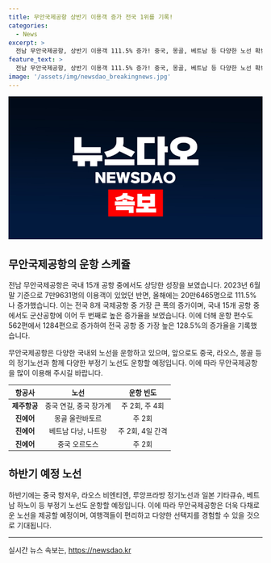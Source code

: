 ```yaml
---
title: 무안국제공항 상반기 이용객 증가 전국 1위를 기록!
categories:
  - News
excerpt: >
  전남 무안국제공항, 상반기 이용객 111.5% 증가! 중국, 몽골, 베트남 등 다양한 노선 확보로 상승세 예상. 더 많은 정기/부정기 노선 운항 예정이며 협약을 통한 활성화 노력. 미래성장과장은 다양한 노선 활용해 주세요 요청.
feature_text: >
  전남 무안국제공항, 상반기 이용객 111.5% 증가! 중국, 몽골, 베트남 등 다양한 노선 확보로 상승세 예상. 더 많은 정기/부정기 노선 운항 예정이며 협약을 통한 활성화 노력. 미래성장과장은 다양한 노선 활용해 주세요 요청.
image: '/assets/img/newsdao_breakingnews.jpg'
---
```


<p><img src="/assets/img/newsdao_breakingnews.jpg" alt="cryptoinkorea 속보" /></p>

<h2 data-ke-size="size26">무안국제공항의 운항 스케쥴</h2>

<p>전남 무안국제공항은 국내 15개 공항 중에서도 상당한 성장을 보였습니다. 2023년 6월 말 기준으로 7만9631명의 이용객이 있었던 반면, 올해에는 20만6465명으로 111.5%나 증가했습니다. 이는 전국 8개 국제공항 중 가장 큰 폭의 증가이며, 국내 15개 공항 중에서도 군산공항에 이어 두 번째로 높은 증가율을 보였습니다. 이에 더해 운항 편수도 562편에서 1284편으로 증가하여 전국 공항 중 가장 높은 128.5%의 증가율을 기록했습니다.</p>

<p data-ke-size="size16">무안국제공항은 다양한 국내외 노선을 운항하고 있으며, 앞으로도 중국, 라오스, 몽골 등의 정기노선과 함께 다양한 부정기 노선도 운항할 예정입니다. 이에 따라 무안국제공항을 많이 이용해 주시길 바랍니다.</p>

<table>
<thead>
<tr>
<th style="text-align: center;">항공사</th>
<th style="text-align: center;">노선</th>
<th style="text-align: center;">운항 빈도</th>
</tr>
</thead>
<tbody>
<tr>
<td style="text-align: center;"><b>제주항공</b></td>
<td style="text-align: center;">중국 연길, 중국 장가계</td>
<td style="text-align: center;">주 2회, 주 4회</td>
</tr>
<tr>
<td style="text-align: center;"><b>진에어</b></td>
<td style="text-align: center;">몽골 울란바토르</td>
<td style="text-align: center;">주 2회</td>
</tr>
<tr>
<td style="text-align: center;"><b>진에어</b></td>
<td style="text-align: center;">베트남 다낭, 나트랑</td>
<td style="text-align: center;">주 2회, 4일 간격</td>
</tr>
<tr>
<td style="text-align: center;"><b>진에어</b></td>
<td style="text-align: center;">중국 오르도스</td>
<td style="text-align: center;">주 2회</td>
</tr>
</tbody>
</table>

<h2 data-ke-size="size26">하반기 예정 노선</h2>

<p>하반기에는 중국 항저우, 라오스 비엔티엔, 루앙프라방 정기노선과 일본 기타큐슈, 베트남 하노이 등 부정기 노선도 운항할 예정입니다. 이에 따라 무안국제공항은 더욱 다채로운 노선을 제공할 예정이며, 여행객들이 편리하고 다양한 선택지를 경험할 수 있을 것으로 기대됩니다.</p>

<hr>
실시간 뉴스 속보는, <a href="https://newsdao.kr" rel="dofollow">https://newsdao.kr</a>


